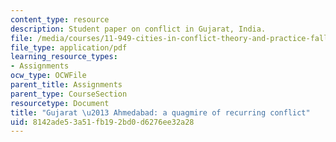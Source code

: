 ```yaml
---
content_type: resource
description: Student paper on conflict in Gujarat, India.
file: /media/courses/11-949-cities-in-conflict-theory-and-practice-fall-2003/8142ade53a51fb192bd0d6276ee32a28_shaids_paper.pdf
file_type: application/pdf
learning_resource_types:
- Assignments
ocw_type: OCWFile
parent_title: Assignments
parent_type: CourseSection
resourcetype: Document
title: "Gujarat \u2013 Ahmedabad: a quagmire of recurring conflict"
uid: 8142ade5-3a51-fb19-2bd0-d6276ee32a28
---
```

